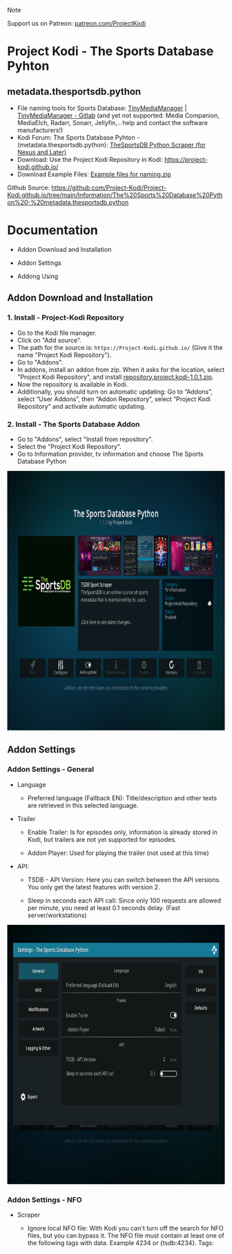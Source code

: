 
> [!NOTE]
> Support us on Patreon: <a href="https://patreon.com/ProjectKodi">patreon.com/ProjectKodi</a>

# Project Kodi - The Sports Database Pyhton
## metadata.thesportsdb.python

<p align="left">
<ul>
    <li>File naming tools for Sports Database: <a href="https://www.tinymediamanager.org/">TinyMediaManager</a> | <a href="https://gitlab.com/tinyMediaManager">TinyMediaManager - Gitlab</a> (and yet not supported: Media Companion, MediaElch, Radarr, Sonarr, Jellyfin,.. help and contact the software manufacturers!)</li>
    <li>Kodi Forum: The Sports Database Pyhton - (metadata.thesportsdb.python): <a href="https://forum.kodi.tv/showthread.php?tid=368208">TheSportsDB Python Scraper (for Nexus and Later)</a></li>
    <li>Download: Use the Project Kodi Repository in Kodi: <a href="https://project-kodi.github.io/">https://project-kodi.github.io/</a></li>
    <li>Download Example Files: <a href="https://raw.githubusercontent.com/Project-Kodi/Project-Kodi.github.io/main/Information/The%20Sports%20Database%20Python%20-%20metadata.thesportsdb.python/File%20Naming%20%26%20Tools/Example%20files%20for%20naming/Example%20files%20for%20naming.zip">Example files for naming.zip</a></li>
  </ul>
  </p>

Github Source: <a href="https://github.com/Project-Kodi/Project-Kodi.github.io/tree/main/Information/The%20Sports%20Database%20Python%20-%20metadata.thesportsdb.python">https://github.com/Project-Kodi/Project-Kodi.github.io/tree/main/Information/The%20Sports%20Database%20Python%20-%20metadata.thesportsdb.python</a>
  
  


# Documentation

- Addon Download and Installation

- Addon Settings

- Addong Using

## Addon Download and Installation


### 1. Install - Project-Kodi Repository


<p align="left">
	<ul>
		<li>Go to the Kodi file manager.</li>
		<li>Click on "Add source".</li>
		<li>The path for the source is: <code>https://Project-Kodi.github.io/</code> (Give it the name "Project Kodi Repository").</li>
		<li>Go to "Addons".</li>
		<li>In addons, install an addon from zip.  When it asks for the location, select "Project Kodi Repository", and install <a href="repository.project.kodi-1.0.1.zip">repository.project.kodi-1.0.1.zip</a>.</li>
		<li>Now the repository is available in Kodi.</li>
		<li>Additionally, you should turn on automatic updating: Go to “Addons”, select “User Addons”, then “Addon Repository”, select “Project Kodi Repository” and activate automatic updating.</li>
	</ul>
</p>

### 2. Install - The Sports Database Addon

<p align="left">
	<ul>
		<li>Go to "Addons", select "Install from repository".</li>
		<li>Select the "Project Kodi Repository".</li>
		<li>Go to Information provider, tv information and choose The Sports Database Python</li>
	</ul>
</p>

<img height="600" src="_images/addon01.jpg" alt="Addon Settings">

## Addon Settings

### Addon Settings - General 

- Language

  - Preferred language (Fallback EN): Title/description and other texts are retrieved in this selected language.

- Trailer

  - Enable Trailer: Is for episodes only, information is already stored in Kodi, but trailers are not yet supported for episodes.

  - Addon Player: Used for playing the trailer (not used at this time)

- API:

  - TSDB - API Version: Here you can switch between the API versions. You only get the latest features with version 2.

  - Sleep in seconds each API call: Since only 100 requests are allowed per minute, you need at least 0.1 seconds delay. (Fast server/workstations)

<img height="600" src="_images/addon02.jpg" alt="Addon Settings">

### Addon Settings - NFO

- Scraper

  - Ignore local NFO file: With Kodi you can't turn off the search for NFO files, but you can bypass it. The NFO file must contain at least one of the following tags with data. Example <tsdb>4234</tsdb> or <episodeguide>{tsdb:4234}</episodeguide>. Tags: <title>, <showtitle>, <originaltitle>, <strLeague>, <tsdb>, <episodeguide> and <tvshowsource>.

  > [!TIP]
> Before scraping the first time, you should remove any existing NFO files in your Sports Series folder.
> Kodi then always fetches the most current data from the Internet, even if an NFO file has been saved.

- NFO

<img height="600" src="_images/addon03.jpg" alt="Addon Settings">

<img height="600" src="_images/addon04.jpg" alt="Addon Settings">


### Addon Settings - Modifications 

- Title

<img height="600" src="_images/addon05.jpg" alt="Addon Settings">




### Addon Settings - Artwork 

- TVShows

- Seasons

- Character Art (Player)


<img height="600" src="_images/addon06.jpg" alt="Addon Settings">


<img height="600" src="_images/addon07.jpg" alt="Addon Settings">


### Addon Settings - Logging & Other

- Logging

- Premium 

- Support

<img height="600" src="_images/addon08.jpg" alt="Addon Settings">



## Addong Using

### Addong Using - xyz 

bla bla

### Addong Using - dsa 

bla bla

### Addong Using - qwe 

bla bla



:+1: thank you for reading! :shipit:


> [!TIP]
> Support us on Patreon: patreon.com/ProjectKodi

